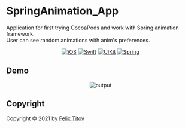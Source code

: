# SpringAnimation_App

Application for first trying CocoaPods and work with Spring animation framework. <br/>
User can see random animations with anim's preferences.

<div align="center">
  
  [![iOS](https://img.shields.io/badge/iOS-15.5-blue)](https://www.apple.com/ru/ios/ios-15/)
  [![Swift](https://img.shields.io/badge/Swift-5.5-orange)](https://developer.apple.com/documentation/swift)
  [![UIKit](https://img.shields.io/badge/UIKit-%20LTS-yellowgreen)](https://developer.apple.com/documentation/uikit)
  [![Spring](https://img.shields.io/static/v1?label=Spring&message=1.0.5&color=ff6964)](https://github.com/LexDeBash/Spring)
 
</div>

## Demo

<div align="center">
  
  ![output](https://user-images.githubusercontent.com/56549889/180626430-8bee1479-bd99-4631-8d4c-794559490e50.gif)


</div>

## Copyright

Copyright © 2021 by [Felix Titov](https://github.com/filtitov2001)
